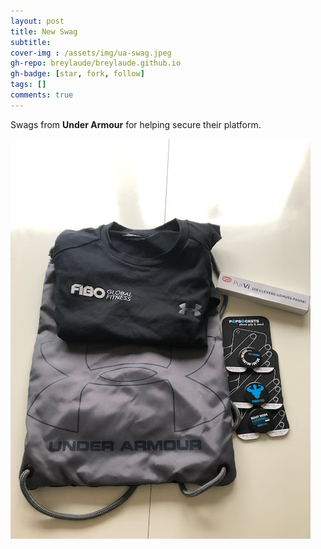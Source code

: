 ```yaml
---
layout: post
title: New Swag
subtitle: 
cover-img : /assets/img/ua-swag.jpeg
gh-repo: breylaude/breylaude.github.io
gh-badge: [star, fork, follow]
tags: []
comments: true
---
```


Swags from **Under Armour** for helping secure their platform. 

![](/assets/img/ua-swag.jpeg)
